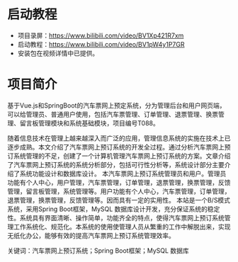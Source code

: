 # 启动教程

- 项目录屏：https://www.bilibili.com/video/BV1Xp421R7xm
- 启动教程：https://www.bilibili.com/video/BV1pW4y1P7GR
- 安装包在视频详情中已提供。


# 项目简介
基于Vue.js和SpringBoot的汽车票网上预定系统，分为管理后台和用户网页端，可以给管理员、普通用户使用，包括汽车票管理、订单管理、退票管理、换票管理、留言板管理模块和系统基础模块，项目编号T088。

随着信息技术在管理上越来越深入而广泛的应用，管理信息系统的实施在技术上已逐步成熟。本文介绍了汽车票网上预订系统的开发全过程。通过分析汽车票网上预订系统管理的不足，创建了一个计算机管理汽车票网上预订系统的方案。文章介绍了汽车票网上预订系统的系统分析部分，包括可行性分析等，系统设计部分主要介绍了系统功能设计和数据库设计。
本汽车票网上预订系统管理员和用户。管理员功能有个人中心，用户管理，汽车票管理，订单管理，退票管理，换票管理，反馈管理，留言板管理，系统管理等。用户功能有个人中心，汽车票管理，订单管理，退票管理，换票管理，反馈管理等。因而具有一定的实用性。
本站是一个B/S模式系统，采用Spring Boot框架，MySQL 数据库设计开发，充分保证系统的稳定性。系统具有界面清晰、操作简单，功能齐全的特点，使得汽车票网上预订系统管理工作系统化、规范化。本系统的使用使管理人员从繁重的工作中解脱出来，实现无纸化办公，能够有效的提高汽车票网上预订系统管理效率。

关键词：汽车票网上预订系统；Spring Boot框架；MySQL 数据库
